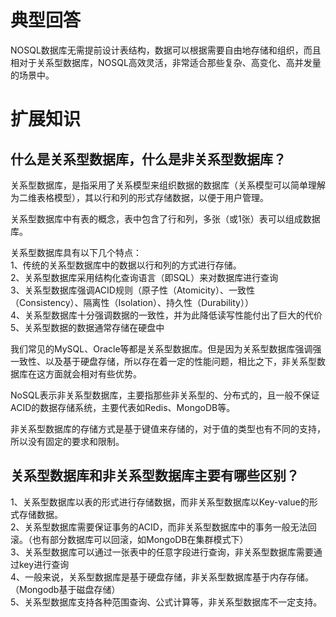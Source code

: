 # 典型回答

NOSQL数据库无需提前设计表结构，数据可以根据需要自由地存储和组织，而且相对于关系型数据库，NOSQL高效灵活，非常适合那些复杂、高变化、高并发量的场景中。

# 扩展知识

## 什么是关系型数据库，什么是非关系型数据库？

关系型数据库，是指采用了关系模型来组织数据的数据库（关系模型可以简单理解为二维表格模型），其以行和列的形式存储数据，以便于用户管理。

关系型数据库中有表的概念，表中包含了行和列，多张（或1张）表可以组成数据库。

关系型数据库具有以下几个特点：<br />1、传统的关系型数据库中的数据以行和列的方式进行存储。 <br />2、关系型数据库采用结构化查询语言（即SQL）来对数据库进行查询 <br />3、关系型数据库强调ACID规则（原子性（Atomicity）、一致性（Consistency）、隔离性（Isolation）、持久性（Durability）） <br />4、关系型数据库十分强调数据的一致性，并为此降低读写性能付出了巨大的代价 <br />5、关系型数据的数据通常存储在硬盘中

我们常见的MySQL、Oracle等都是关系型数据库。但是因为关系型数据库强调强一致性、以及基于硬盘存储，所以存在着一定的性能问题，相比之下，非关系型数据库在这方面就会相对有些优势。

NoSQL表示非关系型数据库，主要指那些非关系型的、分布式的，且一般不保证ACID的数据存储系统，主要代表如Redis、MongoDB等。

非关系型数据库的存储方式是基于键值来存储的，对于值的类型也有不同的支持，所以没有固定的要求和限制。

## 关系型数据库和非关系型数据库主要有哪些区别？

1、关系型数据库以表的形式进行存储数据，而非关系型数据库以Key-value的形式存储数据。 <br />2、关系型数据库需要保证事务的ACID，而非关系型数据库中的事务一般无法回滚。（也有部分数据库可以回滚，如MongoDB在集群模式下） <br />3、关系型数据库可以通过一张表中的任意字段进行查询，非关系型数据库需要通过key进行查询 <br />4、一般来说，关系型数据库是基于硬盘存储，非关系型数据库基于内存存储。 （Mongodb基于磁盘存储）<br />5、关系型数据库支持各种范围查询、公式计算等，非关系型数据库不一定支持。

